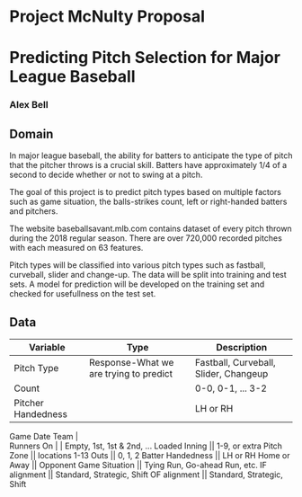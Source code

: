 # Project McNulty Proposal
# Predicting Pitch Selection for Major League Baseball
### Alex Bell


## Domain
In major league baseball, the ability for batters to anticipate the type of pitch that the pitcher throws is a crucial skill. Batters have approximately 1/4 of a second to decide whether or not to swing at a pitch.

The goal of this project is to predict pitch types based on multiple factors such as game situation, the balls-strikes count, left or right-handed batters and pitchers. 

The website baseballsavant.mlb.com contains dataset of every pitch thrown during the 2018 regular season. There are over 720,000 recorded pitches with each measured on 63 features. 

Pitch types will be classified into various pitch types such as fastball, curveball, slider and change-up. The data will be split into training and test sets. A model for prediction will be developed on the training set and checked for usefullness on the test set. 

## Data

Variable         | Type       | Description
------------     | ---------- | ------------
Pitch Type |Response-What we are trying to predict |  Fastball, Curveball, Slider, Changeup
Count || 0-0, 0-1, ... 3-2
Pitcher Handedness | | LH or RH
Game Date 
Team |  
Runners On | | Empty, 1st, 1st & 2nd, ... Loaded
Inning || 1-9, or extra
Pitch Zone || locations 1-13
Outs || 0, 1, 2
Batter Handedness || LH or RH
Home or Away || 
Opponent
Game Situation || Tying Run, Go-ahead Run, etc.
IF alignment || Standard, Strategic, Shift
OF alignment || Standard, Strategic, Shift





